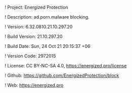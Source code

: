 ! Project: Energized Protection

! Description: ad.porn.malware blocking.

! Version: 6.32.0810.21.10.297.20

! Build Version: 21.10.297.20

! Build Date: Sun, 24 Oct 21 20:15:37 +06

! Version Code: 2972015

! License: CC BY-NC-SA 4.0, https://energized.pro/license

! Github: https://github.com/EnergizedProtection/block

! Web: https://energized.pro
